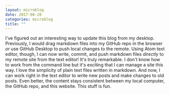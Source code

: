 ```yaml
---
layout: microblog
date: 2017-06-28
categories: microblog
title: ""
---
```

I've figured out an interesting way to update this blog from my desktop. Previously, I would drag markdown files into my GitHub repo in the browser *or* use GitHub Desktop to push local changes to the remote. Using Atom text editor, though, I can now write, commit, and push markdown files *directly* to my remote site from the text editor! It's truly remarkable. I don't know how to work from the command line but it's exciting that I can manage a site this way. I love the simplicity of plain text files written in markdown. And now, I can work right in the text editor to write new posts and make changes to old posts. Even better, the content stays consistent between my local computer, the GitHub repo, and this website. This stuff is fun. 
